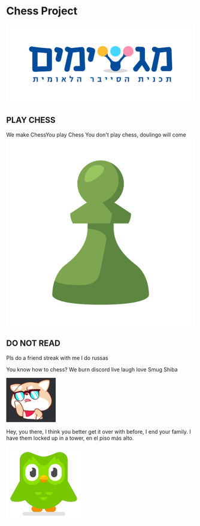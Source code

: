 # Chess Project

![Logo](MagshimimLogo.png)

## PLAY CHESS

We make ChessYou play Chess
You don't play chess, doulingo will come
![Logo](aPawnMaybe.png)

## DO NOT READ
Pls do a friend streak with me
I do russas

You know how to chess?
We burn discord
live laugh love Smug Shiba

![Logo](notACat.png)


Hey, you there,
I think you better get
it over with before,
I end your family.
I have them locked up in a tower,
en el piso más alto.

![Logo](anOwlMaybe.png)

